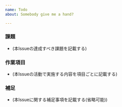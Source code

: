 ```yaml
---
name: Todo
about: Somebody give me a hand?

---
```


### 課題

- (本Issueの達成すべき課題を記載する)

### 作業項目

- (本Issueの活動で実施する内容を項目ごとに記載する)

### 補足

- (本Issueに関する補足事項を記載する(省略可能))
